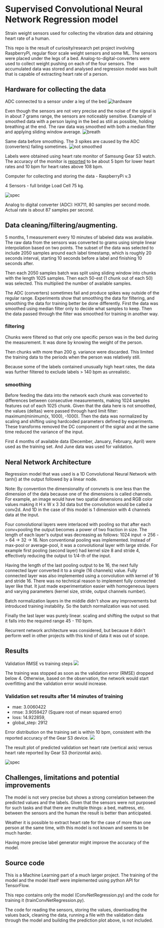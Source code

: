 # Supervised Convolutional Neural Network Regression model

Strain weight sensors used for collecting the vibration data and obtaining heart rate of a human.

This repo is the result of curiosity/research pet project involving RaspberryPi, regular floor scale weight sensors and some ML. The sensors were placed under the legs of a bed. Analog-to-digital-converters were used to collect weight pushing on each of the four sensors. The accumulated data was stored and analysed and regression model was built that is capable of extracting heart rate of a person.

## Hardware for collecting the data

ADC connected to a sensor under a leg of the bed
![hardware](SensorAndADC.jpg)

Even though the sensors are not very precise and the noise of the signal is in about 7 grams range, the sensors are noticeably sensitive. Example of smoothed data with a person laying in the bed as still as possible, holding breathing at the end. The raw data was smoothed with both a median filter and applying sliding window average.
![breath](Breathe.png)

Same data before smoothing. The 3 spikes are caused by the ADC (converters) failing sometimes.
![not smoothed](RawData.png)

Labels were obtained using heart rate monitor of Samsung Gear S3 watch. The accuracy of the monitor is [reported](https://www.hrsonline.org/new-study-show-popular-smart-watches-accurately-measure-rapid-heart-beat) to be about 5 bpm for lower heart rates and 10 bpm for heart rates above 108 bpm.

Computer for collecting and storing the data - RaspberryPi v.3

4 Sensors - full bridge Load Cell 75 kg.

![spec](sensorSpecs.jpg)

Analog to digital converter (ADC): HX711, 80 samples per second mode. Actual rate is about 87 samples per second.

## Data cleaning/filtering/augmenting.

5 months, 1 measurement every 10 minutes of labeled data was available. The raw data from the sensors was converted to grams using simple linear interpolation based on two points. The subset of the data was selected to include 2050 samples around each label timestamp, which is roughly 20 seconds interval, starting 10 seconds before a label and finishing 10 seconds after.

Then each 2050 samples batch was split using sliding window into chunks with the length 1025 samples. Then each 50-est (1 chunk out of each 50) was selected. This multiplied the number of available samples.

The ADC (converters) sometimes fail and produce spikes way outside of the regular range. Experiments show that smoothing the data for filtering, and smoothing the data for training better be done differently. First the data was smoothed using median filter only to decide what samples to keep. Then the data passed through the filter was smoothed for training in another way.

### filtering

Chunks were filtered so that only one specific person was in the bed during the measurement. It was done by knowing the weight of the person. 

Then chunks with more than 200 g. variance were discarded. This limited the training data to the periods when the person was relatively still.

Because some of the labels contained unusually high heart rates, the data was further filtered to exclude labels > 140 bpm as unrealistic.

### smoothing

Before feeding the data into the network each chunk was converted to differences between consecutive measurements, making 1024 samples features out of each 1025 chunk. Given that the data here is not smoothed, the values (deltas) were passed through hard limit filter: maximum(minimum(x, 1000), -1000). Then the data was normalized by scaling and shifting using hardcoded parameters defined by experiments. These transforms removed the DC component of the signal and at the same time reduced the variance of the input.

First 4 months of available data (December, January, February, April) were used as the training set. And June data was used for validation.

## Neral Network Architecture

Regression model that was used is a 1D Convolutional Neural Network with tanh() at the output followed by a linear node.

Note: By convention the dimensionality of convnets is one less than the dimension of the data because one of the dimensions is called channels. For example, an image would have two spatial dimensions and RGB color values making it H x W x 3 3d data but the convolution would be called a conv2d. And 1D in the case of this model is 1 dimension with 4 channels data at the input.

Four convolutional layers were interlaced with pooling so that after each conv+pooling the output becomes a power of two fraction in size. The length of each layer's output was decreasing as follows: 1024 input -> 256 -> 64 -> 32 -> 16. Non conventional pooling was implemented. Instead of max-pool or average-pool, it was a convolutional layer with large stride. For example first pooling (second layer) had kernel size 8 and stride 4, effectively reducing the output to 1/4-th of the input.

Having the length of the last pooling output to be 16, the next fully connected layer converted it to a single (16 channels) value. Fully connected layer was also implemented using a convolution with kernel of 16 and stride 16. There was no technical reason to implement fully connected layer like that. It just made experimentation easier with homogeneous layers and varying parameters (kernel size, stride, output channels number).

Batch normalization layers in the middle didn't show any improvements but introduced training instability. So the batch normalization was not used.

Finally the last layer was purely linear. scaling and shifting the output so that it falls into the required range 45 - 110 bpm.

Recurrent network architecture was considered, but because it didn't perform well in other projects with this kind of data it was out of scope.

## Results

Validation RMSE vs training steps
![](ValidationError.png)

The training was stopped as soon as the validation error (RMSE) dropped below 4. Otherwise, based on the observation, the network would start overfitting and the validation error would increase.

### Validation set results after 14 minutes of training
- mae: 3.0060422
- rmse: 3.9059427 (Square root of mean squared error)
- loss: 14.922859, 
- global_step: 2912

Error distribution on the training set is within 10 bpm, consistent with the reported accuracy of the Gear S3 device.
![](TrainingError.png)

The result plot of predicted validation set heart rate (vertical axis) versus heart rate reported by Gear S3 (horizontal axis).

![spec](HR.png)

## Challenges, limitations and potential improvements

The model is not very precise but shows a strong correlation between the predicted values and the labels. Given that the sensors were not purposed for such tasks and that there are multiple things: a bed, mattress, etc. between the sensors and the human the result is better than anticipated.

Weather it is possible to extract heart rate for the case of more than one person at the same time, with this model is not known and seems to be much harder.

Having more precise label generator might improve the accuracy of the model.

## Source code

This is a Machine Learning part of a much larger project. The training of the model and the model itself were implemented using python API for TensorFlow.

This repo contains only the model (ConvNetRegression.py) and the code for training it (trainConvNetRegression.py).

The code for reading the sensors, storing the values, downloading the values back, cleaning the data, running a file with the validation data through the model and building the prediction plot above, is not included.
